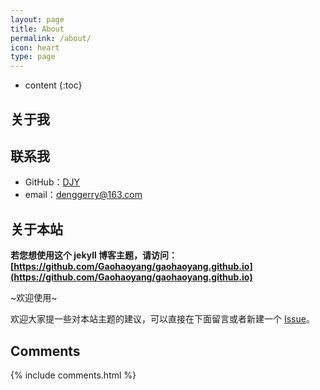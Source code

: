 ```yaml
---
layout: page
title: About
permalink: /about/
icon: heart
type: page
---
```


* content
{:toc}

## 关于我




## 联系我

* GitHub：[DJY](https://github.com/usdj)
* email：denggerry@163.com


## 关于本站

**若您想使用这个 jekyll 博客主题，请访问：[https://github.com/Gaohaoyang/gaohaoyang.github.io](https://github.com/Gaohaoyang/gaohaoyang.github.io)**

~欢迎使用~

欢迎大家提一些对本站主题的建议，可以直接在下面留言或者新建一个 [Issue](https://github.com/Gaohaoyang/gaohaoyang.github.io/issues)。


## Comments

{% include comments.html %}
